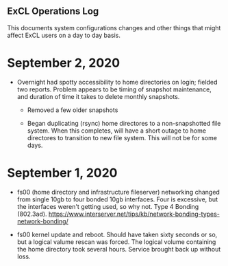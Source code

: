 ## ExCL Operations Log

This documents system configurations changes and other things that might affect ExCL users on a day to day basis.

# September 2, 2020

- Overnight had spotty accessibility to home directories on login; fielded two reports.   Problem appears to be timing of snapshot maintenance, and duration of time it takes to delete monthly snapshots.

    - Removed a few older snapshots

    - Began duplicating (rsync) home directores to a non-snapshotted file system.  When this completes, will have a short outage to home directores to transition to new file system.  This will not be for some days.


# September 1, 2020

- fs00 (home directory and infrastructure fileserver) networking changed from single 10gb to four bonded 10gb interfaces.   Four is excessive, but the interfaces weren't getting used, so why not.    Type 4 Bonding (802.3ad).  https://www.interserver.net/tips/kb/network-bonding-types-network-bonding/

- fs00 kernel update and reboot.  Should have taken sixty seconds or so, but a logical valume rescan was forced.  The logical volume containing the home directory took several hours.   Service brought back up without loss.

